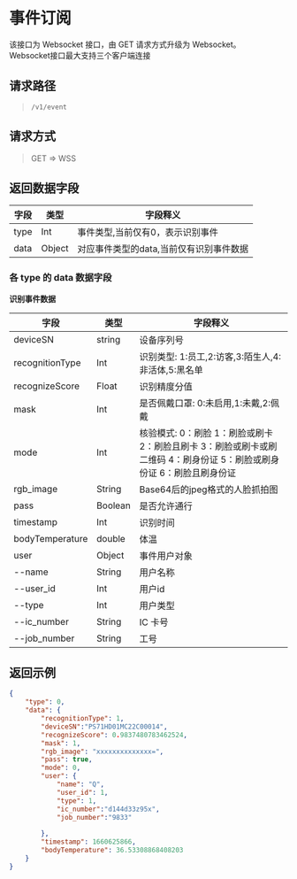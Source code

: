 # 事件订阅

该接口为 Websocket 接口，由 GET 请求方式升级为 Websocket。<br>Websocket接口最大支持三个客户端连接

## 请求路径

> `​/v1​/event`

## 请求方式

> GET => WSS

## 返回数据字段

| 字段 | 类型   | 字段释义                         |
| ---- | ------ | -------------------------------- |
| type | Int    | 事件类型,当前仅有0，表示识别事件 |
| data | Object | 对应事件类型的data,当前仅有识别事件数据 |

### 各 type 的 data 数据字段

**识别事件数据**

| 字段            | 类型    | 字段释义                                                     |
| --------------- | ------- | ------------------------------------------------------------ |
| deviceSN        | string  | 设备序列号                                                   |
| recognitionType | Int     | 识别类型: 1:员工,2:访客,3:陌生人,4:非活体,5:黑名单 |
| recognizeScore  | Float   | 识别精度分值                                                 |
| mask            | Int     | 是否佩戴口罩: 0:未启用,1:未戴,2:佩戴                         |
| mode            | Int     | 核验模式:  0：刷脸 1：刷脸或刷卡 2：刷脸且刷卡 3：刷脸或刷卡或刷二维码 4：刷身份证 5：刷脸或刷身份证 6：刷脸且刷身份证 |
| rgb_image       | String  | Base64后的jpeg格式的人脸抓拍图                               |
| pass            | Boolean | 是否允许通行                                                 |
| timestamp       | Int     | 识别时间                                                     |
| bodyTemperature       | double     | 体温                                                    |
| user            | Object  | 事件用户对象                                                 |
| --name          | String  | 用户名称                                                     |
| --user_id       | Int     | 用户id                                                       |
| --type          | Int     | 用户类型                                                     |
| --ic_number          | String     | IC 卡号                                                |
| --job_number          | String     | 工号                                                   |

## 返回示例

```json
{
    "type": 0,
    "data": {
        "recognitionType": 1,
        "deviceSN":"PS71HD01MC22C00014",
        "recognizeScore": 0.9837480783462524,
        "mask": 1,
        "rgb_image": "xxxxxxxxxxxxxx=",
        "pass": true,
        "mode": 0,
        "user": {
            "name": "Q",
            "user_id": 1,
            "type": 1,
            "ic_number":"d144d33z95x",
            "job_number":"9833"
            
        },
        "timestamp": 1660625866,
        "bodyTemperature": 36.53308868408203
    }
}
```